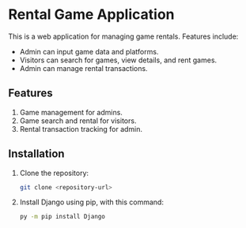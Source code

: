 # Rental Game Application

This is a web application for managing game rentals. Features include:
- Admin can input game data and platforms.
- Visitors can search for games, view details, and rent games.
- Admin can manage rental transactions.

## Features
1. Game management for admins.
2. Game search and rental for visitors.
3. Rental transaction tracking for admin.

## Installation
1. Clone the repository:
   ```bash
   git clone <repository-url>
2. Install Django using pip, with this command:
   ```bash
   py -m pip install Django

